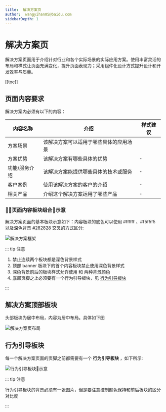 ```yaml
---
title:  解决方案页
author:  wangyihan05@baidu.com
sidebarDepth: 1
---
```


# 解决方案页

解决方案页面用于介绍针对行业和各个实际场景的实际应用方案。使用丰富灵活的布局和样式让页面充满变化，提升页面表现力；采用组件化设计方式提升设计和开发效率与质量。

[[toc]]

## 页面内容要求

解决方案内必须有以下的内容：

| 内容名称         | 介绍        | 样式建议|
| ------------- |------------ | -----|
| 方案场景         | 该解决方案可以适用于哪些具体的应用场景 | <cms :name="'通用板块 001 号'"/>   <cms :name="'通用板块 001 号'"/>    <cms :name="'通用板块 001 号'"/>   <cms :name="'通用板块 002 号'"/> |
| 方案优势         | 该解决方案有哪些具体的优势                   | - |
| 功能/服务介绍         | 该解决方案能提供哪些具体的技术或服务           | - | 
| 客户案例         | 使用该解决方案的客户的介绍           | - | 
| 相关产品         | 介绍这个解决方案运用了哪些产品           | - | 

### 页面内容板块组合示意

解决方案页面的基本板块示意如下：内容板块的底色可以使用 <label class="color" id="color-fff">#ffffff</label> 、<label class="color" id="color-f5">#f5f5f5</label> 以及深色背景 <label class="color" id="color-28">#282828</label> 交叉的方式区分:

![解决方案框架](http://baiduyun-guideline.bj.bcebos.com/portal%2Fpage%2Fsolution%2Fsolutionpage.png)

::: tip 注意

1. 禁止连续两个板块都是深色背景样式
2. 顶部 banner 板块下的首个内容板块禁止使用深色背景样式
3. 深色背景前后的板块样式允许使用 <c :color="'#ffffff'"/> 和 <c :color="'#f5f5f5'"/> 两种背景颜色
4. 底部页脚之上必须要有一个行为引导板块，见 [行为引导板块](#行为引导板块)

:::

## 解决方案顶部板块

头部板块为居中布局，内容为居中布局。具体如下图

![解决方案页布局](http://baiduyun-guideline.bj.bcebos.com/portal%2Fpage%2Fsolution%2Fbannersolution.png)

## 行为引导板块

每一个解决方案页面的页脚之前都需要有一个 **行为引导板块** ，如下所示:



![行为引导板块示意](http://baiduyun-guideline.bj.bcebos.com/portal%2Fpage%2Fsolution%2Fpageaction.png)

::: tip 注意

行为引导板块的背景必须有一张图片，但是要注意控制颜色保持和前后板块的区分对比度

:::



<style>

#color-fff:before,#color-fff1:before{
  background : #fff;
  border : 1px solid #ebebeb;
}


#color-f5:before,#color-f52:before{
  background : #f5f5f5;
  border : 1px solid #ebebeb;
}

#color-28:before{
  background : #282828;
}

</style>
